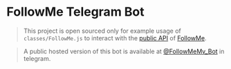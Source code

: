 # FollowMe Telegram Bot

> This project is open sourced only for example usage of `classes/FollowMe.js` to interact with the [public API](http://followme.mv/api/) of [FollowMe](http://followme.mv/).

> A public hosted version of this bot is available at [@FollowMeMv_Bot](https://t.me/FollowMeMv_Bot) in telegram.
